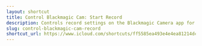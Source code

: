 ```yaml
---
layout: shortcut
title: Control Blackmagic Cam: Start Record
description: Controls record settings on the Blackmagic Camera app for iOS
slug: control-blackmagic-cam-record
shortcut_url: https://www.icloud.com/shortcuts/ff5585ea493e4e4ea81214dc9da33375
---
```

